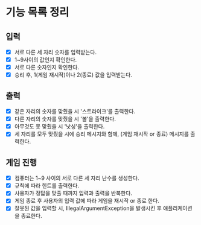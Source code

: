 # 기능 목록 정리

## 입력
- [x] 서로 다른 세 자리 숫자를 입력받는다.
- [x] 1~9사이의 값인지 확인한다.
- [x] 서로 다른 숫자인지 확인한다.
- [x] 승리 후, 1(게임 재시작)이나 2(종료) 값을 입력받는다.

## 출력
- [x] 같은 자리의 숫자를 맞췄을 시 '스트라이크'를 출력한다.
- [x] 다른 자리의 숫자를 맞췄을 시 '볼'을 출력한다.
- [x] 아무것도 못 맞췄을 시 '낫싱'을 출력한다.
- [x] 세 자리를 모두 맞췄을 시에 승리 메시지와 함께, (게임 재시작 or 종료) 메시지를 출력한다.

## 게임 진행
- [x] 컴퓨터는 1~9 사이의 서로 다른 세 자리 난수를 생성한다.
- [x] 규칙에 따라 힌트를 출력한다.
- [x] 사용자가 정답을 맞출 때까지 입력과 출력을 반복한다.
- [x] 게임 종료 후 사용자의 입력 값에 따라 게임을 재시작 or 종료 한다.
- [x] 잘못된 값을 입력할 시, IllegalArgumentException을 발생시킨 후 애플리케이션을 종료한다.